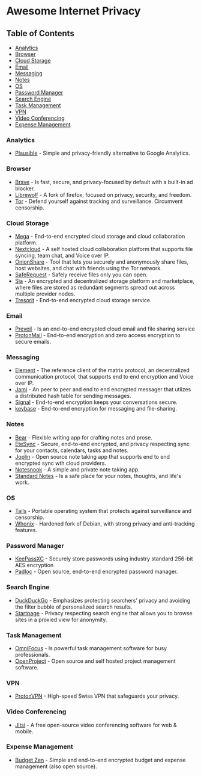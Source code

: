 # Awesome Internet Privacy

## Table of Contents

* [Analytics](#analytics)
* [Browser](#browser)
* [Cloud Storage](#cloud-storage)
* [Email](#email)
* [Messaging](#messaging)
* [Notes](#notes)
* [OS](#os)
* [Password Manager](#password-manager)
* [Search Engine](#search-engine)
* [Task Management](#task-management)
* [VPN](#vpn)
* [Video Conferencing](#video-conferencing)
* [Expense Management](#expense-management)

### Analytics

* [Plausible](https://plausible.io/) - Simple and privacy-friendly alternative to Google Analytics.

### Browser

* [Brave](https://brave.com/) - Is fast, secure, and privacy-focused by default with a built-in ad blocker.
* [Librewolf](https://librewolf-community.gitlab.io/) - A fork of firefox, focused on privacy, security, and freedom. 
* [Tor](https://www.torproject.org/) - Defend yourself against tracking and surveillance. Circumvent censorship.

### Cloud Storage

* [Mega](https://mega.nz/) - End-to-end encrypted cloud storage and cloud collaboration platform.
* [Nextcloud](https://nextcloud.com) - A self hosted cloud collaboration platform that supports file syncing, team chat, and Voice over IP.
* [OnionShare](https://onionshare.org/) - Tool that lets you securely and anonymously share files, host websites, and chat with friends using the Tor network.
* [SafeRequest](https://saferequest.net/en) - Safely receive files only you can open.
* [Sia](https://sia.tech) - An encrypted and decentralized storage platform and marketplace, where files are stored as redundant segments spread out across multiple provider nodes. 
* [Tresorit](https://tresorit.com) - End-to-end encrypted  cloud storage service.

### Email

* [Preveil](https://www.preveil.com/) - Is an end-to-end encrypted cloud email and file sharing service
* [ProtonMail](https://protonmail.com/) - End-to-end encryption and zero access encryption to secure emails.

### Messaging

* [Element](https://element.io) - The reference client of the matrix protocol, an decentralized communication protocol, that supports end to end encryption
 and Voice over IP.
* [Jami](https://jami.net) - An peer to peer and end to end encrypted messager that utlizes a distributed hash table for sending messages.
* [Signal](https://signal.org/) - End-to-end encryption keeps your conversations secure.
* [keybase](https://keybase.io/) - End-to-end encryption for messaging and file-sharing.

### Notes

* [Bear](https://bear.app/) - Flexible writing app for crafting notes and prose.
* [EteSync](https://www.etesync.com/) - Secure, end-to-end encrypted, and privacy respecting sync for your contacts, calendars, tasks and notes.
* [Joplin](https://joplinapp.org/) - Open source note taking app that supports end to end encrypted sync wth cloud providers.
* [Notesnook](https://notesnook.com/) - A simple and private note taking app.
* [Standard Notes](https://standardnotes.org/) -  Is a safe place for your notes, thoughts, and life's work.

### OS

* [Tails](https://tails.boum.org/) - Portable operating system that protects against surveillance and censorship.
* [Whonix](https://www.whonix.org/) - Hardened fork of Debian, with strong privacy and anti-tracking features.

### Password Manager

* [KeePassXC](https://keepassxc.org/) - Securely store passwords using industry standard  256-bit AES encryption
* [Padloc](https://padloc.app/) - Open source, end-to-end encrypted password manager.

### Search Engine

* [DuckDuckGo](https://duckduckgo.com/) - Emphasizes protecting searchers' privacy and avoiding the filter bubble of personalized search results.
* [Startpage](https://startpage.com/) - Privacy respecting search engine that allows you to browse sites in a proxied view for anonymity.

### Task Management

* [OmniFocus](https://www.omnigroup.com/omnifocus/) - Is powerful task management software for busy professionals.
* [OpenProject](https://www.openproject.org/) - Open source and self hosted project management software.

### VPN 

* [ProtonVPN](https://protonvpn.com/) - High-speed Swiss VPN that safeguards your privacy.

### Video Conferencing

* [Jitsi](https://jitsi.org/) -  A free open-source video conferencing software for web & mobile.

### Expense Management

* [Budget Zen](https://budgetzen.net) - Simple and end-to-end encrypted budget and expense management (also open source).
